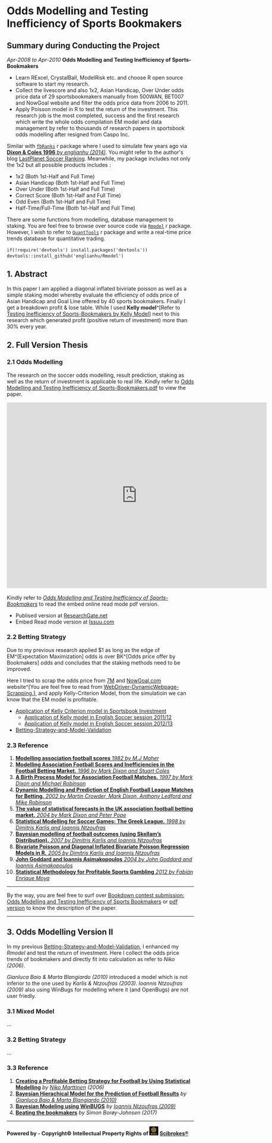# Odds Modelling and Testing Inefficiency of Sports Bookmakers

## Summary during Conducting the Project

*Apr-2008 to Apr-2010*
**Odds Modelling and Testing Inefficiency of Sports-Bookmakers**

- Learn RExcel, CrystalBall, ModelRisk etc. and choose R open source software to start my research.
- Collect the livescore and also 1x2, Asian Handicap, Over Under odds price data of 29 sportsbookmakers manually from 500WAN, BET007 and NowGoal website and filter the odds price data from 2006 to 2011.
- Apply Poisson model in R to test the return of the investment. This research job is the most completed, success and the first research which write the whole odds compilation EM model and data management by refer to thousands of research papers in sportsbook odds modelling after resigned from Caspo Inc.

Similar with [`fbRanks`](https://cran.r-project.org/web/packages/fbRanks/index.html) r package where I used to simulate few years ago via [**Dixon & Coles 1996** *by englianhu (2014)*](https://rpubs.com/englianhu/Dixon-Coles1996). You might refer to the author's blog [LastPlanet Soccer Ranking](http://lastplanetranking.blogspot.com/p/frontpage_5.html). Meanwhile, my package includes not only the 1x2 but all possible products includes : 

- 1x2 (Both 1st-Half and Full Time)
- Asian Handicap (Both 1st-Half and Full Time)
- Over Under (Both 1st-Half and Full Time)
- Correct Score (Both 1st-Half and Full Time)
- Odd Even (Both 1st-Half and Full Time)
- Half-Time/Full-Time (Both 1st-Half and Full Time)

There are some functions from modelling, database management to staking. You are feel free to browse over source code via [`Rmodel`](https://github.com/englianhu/Rmodel) r package. However, I wish to refer to [`QuantTools`](https://cran.r-project.org/web/packages/QuantTools/index.html) r package and write a real-time price trends database for quantitative trading.

```{r}
if(!require('devtools') install.packages('devtools'))
devtools::install_github('englianhu/Rmodel')
```

## 1. Abstract

In this paper I am applied a diagonal inflated biviriate poisson as well as a simple staking model whereby evaluate the efficiency of odds price of Asian Handicap and Goal Line offered by 40 sports bookmakers. Finally I get a breakdown profit & lose table. While I used **Kelly model**^[Refer to [Testing Inefficiency of Sports-Bookmakers by Kelly Model](https://github.com/Scibrokes/Kelly-Criterion)] next to this research which generated profit (positive return of investment) more than 30% every year.

## 2. Full Version Thesis

### 2.1 Odds Modelling

The research on the soccer odds modelling, result prediction, staking as well as the return of investment is applicable to real life. Kindly refer to [Odds Modelling and Testing Inefficiency of Sports-Bookmakers.pdf](https://github.com/scibrokes/odds-modelling-and-testing-inefficiency-of-sports-bookmakers/blob/master/Odds%20Modelling%20and%20Testing%20Inefficiency%20of%20Sports-Bookmakers/Odds_Modelling_and_Testing_Inefficiency_of_Sports-Bookmakers.pdf) to view the paper.

<iframe src="https://raw.githubusercontent.com/scibrokes/odds-modelling-and-testing-inefficiency-of-sports-bookmakers/master/Odds%20Modelling%20and%20Testing%20Inefficiency%20of%20Sports-Bookmakers.pdf" width="700px" height="500px" frameborder="0" scrolling="no"> </iframe>

Kindly refer to [*Odds Modelling and Testing Inefficiency of Sports-Bookmakers*](http://issuu.com/englianhu/docs/odds_modelling_and_testing_ineffici?e=24685247/38057010) to read the embed online read mode pdf version.

- Publised version at [ResearchGate.net](https://www.researchgate.net/publication/303135550_Journal_of_Statistical_Software_Odds_Modelling_and_Testing_Inefficiency_of_Sports_Bookmakers_Rmodel)
- Embed Read mode version at [Issuu.com](http://issuu.com/englianhu/docs/odds_modelling_and_testing_ineffici?e=24685247/38057010)

### 2.2 Betting Strategy

Due to my previous research applied \$1 as long as the edge of EM^[Expectation Maximization] odds is over BK^[Odds price offer by Bookmakers] odds and concludes that the staking methods need to be improved.
  
Here I tried to scrap the odds price from [7M](http://www.7msport.com/) and [NowGoal.com](http://www.nowgoal.com/) website^[You are feel free to read from [WebDriver-DynamicWebpage-Scrapping.](https://github.com/scibrokes/webdriver-dynamicwebpage-scrapping)], and apply Kelly-Criterion Model, from the simulatioin we can know that the EM model is profitable.
  
- [Application of Kelly Criterion model in Sportsbook Investment](https://github.com/scibrokes/kelly-criterion)
  + [Application of Kelly model in English Soccer session 2011/12](http://rpubs.com/englianhu/kelly_eng1112)
  + [Application of Kelly model in English Soccer session 2012/13](http://rpubs.com/englianhu/kelly_eng1213)
- [Betting-Strategy-and-Model-Validation](https://github.com/scibrokes/betting-strategy-and-model-validation)

### 2.3 Reference

1. [**Modelling association football scores** *1982 by M.J Maher*](https://github.com/scibrokes/odds-modelling-and-testing-inefficiency-of-sports-bookmakers/blob/master/reference/Maher1982.pdf)
2. [**Modelling Association Football Scores and Inefficiencies in the Football Betting Market.** *1996 by Mark Dixon and Stuart Coles*](https://github.com/scibrokes/odds-modelling-and-testing-inefficiency-of-sports-bookmakers/blob/master/reference/DixonColes1996.pdf)
3. [**A Birth Process Model for Association Football Matches.** *1997 by Mark Dixon and Michael Robinson*](https://github.com/scibrokes/odds-modelling-and-testing-inefficiency-of-sports-bookmakers/blob/master/reference/DixonRobinson1997.pdf)
4. [**Dynamic Modelling and Prediction of English Football League Matches for Betting.** *2002 by Martin Crowder, Mark Dixon, Anthony Ledford and Mike Robinson*](https://github.com/scibrokes/odds-modelling-and-testing-inefficiency-of-sports-bookmakers/blob/master/reference/DixonLedfordRobinson2001.pdf)
5. [**The value of statistical forecasts in the UK association football betting market.** *2004 by Mark Dixon and Peter Pope*](https://github.com/scibrokes/odds-modelling-and-testing-inefficiency-of-sports-bookmakers/blob/master/reference/DixonPope2004.pdf)
6. [**Statistical Modelling for Soccer Games: The Greek League.** *1998 by Dimitris Karlis and Ioannis Ntzoufras*](https://github.com/scibrokes/odds-modelling-and-testing-inefficiency-of-sports-bookmakers/blob/master/reference/KarlisNtzoufras1998.pdf)
7. [**Bayesian modelling of football outcomes (using Skellam’s Distribution).** *2007 by Dimitris Karlis and Ioannis Ntzoufras*](https://github.com/scibrokes/odds-modelling-and-testing-inefficiency-of-sports-bookmakers/blob/master/reference/KarlisNtzoufras2007.pdf)
8. [**Bivariate Poisson and Diagonal Inflated Bivariate Poisson Regression Models in R.** *2005 by Dimitris Karlis and Ioannis Ntzoufras*](https://github.com/scibrokes/odds-modelling-and-testing-inefficiency-of-sports-bookmakers/blob/master/reference/KarlisNtzoufras2005.pdf)
9. [**John Goddard and Ioannis Asimakopoulos** *2004 by John Goddard and Ioannis Asimakopoulos*](https://github.com/scibrokes/odds-modelling-and-testing-inefficiency-of-sports-bookmakers/blob/master/reference/GoddardAsimakopoulos2004.pdf)
10. [**Statistical Methodology for Profitable Sports Gambling** *2012 by Fabián Enrique Moya*](https://github.com/scibrokes/odds-modelling-and-testing-inefficiency-of-sports-bookmakers/blob/master/reference/Moya2012.pdf)

---

By the way, you are feel free to surf over [Bookdown contest submission: Odds Modelling and Testing Inefficiency of Sports Bookmakers](https://community.rstudio.com/t/bookdown-contest-submission-odds-modelling-and-testing-inefficiency-of-sports-bookmakers/13889) or [pdf version](https://github.com/scibrokes/odds-modelling-and-testing-inefficiency-of-sports-bookmakers/blob/master/bookdown-contest-submission-odds-modelling-and-testing-inefficiency-of-sports-bookmakers.pdf) to know the description of the paper.

---

## 3. Odds Modelling Version II

In my previous [Betting-Strategy-and-Model-Validation](https://github.com/scibrokes/betting-strategy-and-model-validation), I enhanced my *Rmodel* and test the return of investment. Here I collect the odds price trends of bookmakers and directly fit into calculation as refer to *Niko (2006)*.

*Gianluca Baio & Marta Blangiardo (2010)* introduced a model which is not inferior to the one used by *Karlis & Ntzoufras (2003)*. *Ioannis Ntzoufras (2009)* also using WinBugs for modelling where it (and OpenBugs) are not user friedly.

### 3.1 Mixed Model

...

### 3.2 Betting Strategy

...


### 3.3 Reference

1. [**Creating a Profitable Betting Strategy for Football by Using Statistical Modelling**](https://github.com/scibrokes/betting-strategy-and-model-validation/blob/master/references/Creating%20a%20Profitable%20Betting%20Strategy%20for%20Football%20by%20Using%20Statistical%20Modelling.pdf) *by* [*Niko Marttinen*](https://www.linkedin.com/in/niko-marttinen-7ab18539) *(2006)*
2. [**Bayesian Hierachical Model for the Prediction of Football Results**](https://github.com/scibrokes/betting-strategy-and-model-validation/blob/master/references/Bayesian%20Hierachical%20Model%20for%20the%20Prediction%20of%20Football%20Results.pdf) *by* [*Gianluca Baio & Marta Blangiardo (2010)*](https://www.statslife.org.uk/news/84-significance/authors/1458-gianluca-baio-marta-blangiardo)
3. [**Bayesian Modeling using WinBUGS**](https://github.com/scibrokes/betting-strategy-and-model-validation/blob/master/references/Bayesian%20Modeling%20using%20WinBUGS.pdf) *by* [*Ioannis Ntzoufras (2009)*](http://www2.stat-athens.aueb.gr/~jbn/ntzoufras.html)
4. [**Beating the bookmakers**](https://github.com/scibrokes/betting-strategy-and-model-validation/blob/master/references/Beating%20the%20bookmakers.pdf) *by* *Simon Borøy-Johnsen (2017)*

---

**Powered by - Copyright© Intellectual Property Rights of <img src='figure/oda-army.jpg' width='24'> [Scibrokes®](http://www.scibrokes.com)**